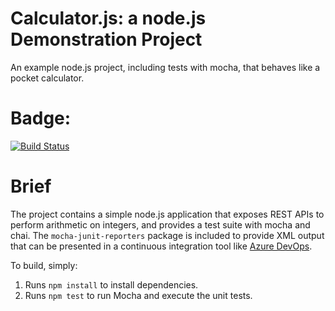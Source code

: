 Calculator.js: a node.js Demonstration Project
==============================================
An example node.js project, including tests with mocha, that behaves like
a pocket calculator.

# Badge:
[![Build Status](https://dev.azure.com/VCNS/Enabling%20Continuous%20Integration%20with%20Azure%20Pipelines/_apis/build/status/vcns.calculator?branchName=master)](https://dev.azure.com/VCNS/Enabling%20Continuous%20Integration%20with%20Azure%20Pipelines/_build/latest?definitionId=6&branchName=master)

# Brief
The project contains a simple node.js application that exposes REST APIs
to perform arithmetic on integers, and provides a test suite with mocha
and chai.  The `mocha-junit-reporters` package is included to provide XML
output that can be presented in a continuous integration tool like
[Azure DevOps](https://azure.com/devops).

To build, simply:

1. Runs `npm install` to install dependencies.
2. Runs `npm test` to run Mocha and execute the unit tests.

